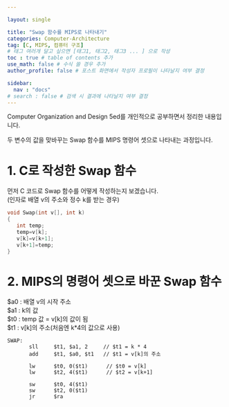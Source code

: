 ```yaml
---

layout: single

title: "Swap 함수를 MIPS로 나타내기"
categories: Computer-Architecture
tag: [C, MIPS, 컴퓨터 구조]
# 태그 여러개 달고 싶으면 [태그1, 태그2, 태그3 ... ] 으로 작성
toc : true # table of contents 추가
use_math: false # 수식 쓸 경우 추가
author_profile: false # 포스트 화면에서 작성자 프로필이 나타날지 여부 결정

sidebar:
  nav : "docs"
# search : false # 검색 시 결과에 나타날지 여부 결정
---
```

 
 Computer Organization and Design 5ed를 개인적으로 공부하면서 정리한 내용입니다.  
 
 두 변수의 값을 맞바꾸는 Swap 함수를 MIPS 명령어 셋으로 나타내는 과정입니다.  
 
# 1. C로 작성한 Swap 함수 
 
 먼저 C 코드로 Swap 함수를 어떻게 작성하는지 보겠습니다.  
 (인자로 배열 v의 주소와 정수 k를 받는 경우)  

 ``` c
 void Swap(int v[], int k)
 {
    int temp;
    temp=v[k];
    v[k]=v[k+1];
    v[k+1]=temp;
 }
 ```  
   
# 2. MIPS의 명령어 셋으로 바꾼 Swap 함수
 $a0 : 배열 v의 시작 주소  
 $a1 : k의 값  
 $t0 : temp 값 = v[k]의 값이 됨  
 $t1 : v[k]의 주소(처음엔 k*4의 값으로 사용)  

 ```assembly
 SWAP:
        sll     $t1, $a1, 2     // $t1 = k * 4
        add     $t1, $a0, $t1   // $t1 = v[k]의 주소

        lw      $t0, 0($t1)      // $t0 = v[k] 
        lw      $t2, 4($t1)      // $t2 = v[k+1]

        sw      $t0, 4($t1)
        sw      $t2, 0($t1)
        jr      $ra
 ```


 